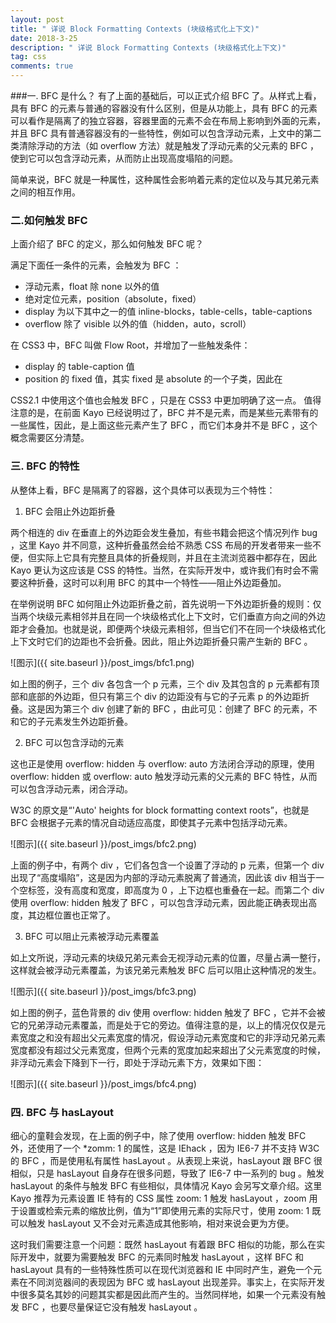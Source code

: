 ```yaml
---
layout: post
title: " 详说 Block Formatting Contexts (块级格式化上下文)"
date: 2018-3-25
description: " 详说 Block Formatting Contexts (块级格式化上下文)"
tag: css
comments: true
---
```


###一. BFC 是什么？
有了上面的基础后，可以正式介绍 BFC 了。从样式上看，具有 BFC 的元素与普通的容器没有什么区别，但是从功能上，具有 BFC 的元素可以看作是隔离了的独立容器，容器里面的元素不会在布局上影响到外面的元素，并且 BFC 具有普通容器没有的一些特性，例如可以包含浮动元素，上文中的第二类清除浮动的方法（如 overflow 方法）就是触发了浮动元素的父元素的 BFC ，使到它可以包含浮动元素，从而防止出现高度塌陷的问题。

简单来说，BFC 就是一种属性，这种属性会影响着元素的定位以及与其兄弟元素之间的相互作用。

### 二.如何触发 BFC
上面介绍了 BFC 的定义，那么如何触发 BFC 呢？

满足下面任一条件的元素，会触发为 BFC ：

- 浮动元素，float 除 none 以外的值
- 绝对定位元素，position（absolute，fixed）
- display 为以下其中之一的值 inline-blocks，table-cells，table-captions
- overflow 除了 visible 以外的值（hidden，auto，scroll）

在 CSS3 中，BFC 叫做 Flow Root，并增加了一些触发条件：

- display 的 table-caption 值
- position 的 fixed 值，其实 fixed 是 absolute 的一个子类，因此在 

CSS2.1 中使用这个值也会触发 BFC ，只是在 CSS3 中更加明确了这一点。
值得注意的是，在前面 Kayo 已经说明过了，BFC 并不是元素，而是某些元素带有的一些属性，因此，是上面这些元素产生了 BFC ，而它们本身并不是 BFC ，这个概念需要区分清楚。

### 三. BFC 的特性
从整体上看，BFC 是隔离了的容器，这个具体可以表现为三个特性：

1. BFC 会阻止外边距折叠

两个相连的 div 在垂直上的外边距会发生叠加，有些书籍会把这个情况列作 bug ，这里 Kayo 并不同意，这种折叠虽然会给不熟悉 CSS 布局的开发者带来一些不便，但实际上它具有完整且具体的折叠规则，并且在主流浏览器中都存在，因此 Kayo 更认为这应该是 CSS 的特性。当然，在实际开发中，或许我们有时会不需要这种折叠，这时可以利用 BFC 的其中一个特性——阻止外边距叠加。

在举例说明 BFC 如何阻止外边距折叠之前，首先说明一下外边距折叠的规则：仅当两个块级元素相邻并且在同一个块级格式化上下文时，它们垂直方向之间的外边距才会叠加。也就是说，即便两个块级元素相邻，但当它们不在同一个块级格式化上下文时它们的边距也不会折叠。因此，阻止外边距折叠只需产生新的 BFC 。

![图示]({{ site.baseurl }}/post_imgs/bfc1.png)

如上图的例子，三个 div 各包含一个 p 元素，三个 div 及其包含的 p 元素都有顶部和底部的外边距，但只有第三个 div 的边距没有与它的子元素 p 的外边距折叠。这是因为第三个 div 创建了新的 BFC ，由此可见：创建了 BFC 的元素，不和它的子元素发生外边距折叠。

2. BFC 可以包含浮动的元素

这也正是使用 overflow: hidden 与 overflow: auto 方法闭合浮动的原理，使用 overflow: hidden 或 overflow: auto 触发浮动元素的父元素的 BFC 特性，从而可以包含浮动元素，闭合浮动。

W3C 的原文是“'Auto' heights for block formatting context roots”，也就是 BFC 会根据子元素的情况自动适应高度，即使其子元素中包括浮动元素。

![图示]({{ site.baseurl }}/post_imgs/bfc2.png)

上面的例子中，有两个 div ，它们各包含一个设置了浮动的 p 元素，但第一个 div 出现了“高度塌陷”，这是因为内部的浮动元素脱离了普通流，因此该 div 相当于一个空标签，没有高度和宽度，即高度为 0 ，上下边框也重叠在一起。而第二个 div 使用 overflow: hidden 触发了 BFC ，可以包含浮动元素，因此能正确表现出高度，其边框位置也正常了。

3. BFC 可以阻止元素被浮动元素覆盖

如上文所说，浮动元素的块级兄弟元素会无视浮动元素的位置，尽量占满一整行，这样就会被浮动元素覆盖，为该兄弟元素触发 BFC 后可以阻止这种情况的发生。

![图示]({{ site.baseurl }}/post_imgs/bfc3.png)

如上图的例子，蓝色背景的 div 使用 overflow: hidden 触发了 BFC ，它并不会被它的兄弟浮动元素覆盖，而是处于它的旁边。值得注意的是，以上的情况仅仅是元素宽度之和没有超出父元素宽度的情况，假设浮动元素宽度和它的非浮动兄弟元素宽度都没有超过父元素宽度，但两个元素的宽度加起来超出了父元素宽度的时候，非浮动元素会下降到下一行，即处于浮动元素下方，效果如下图：

![图示]({{ site.baseurl }}/post_imgs/bfc4.png)

### 四. BFC 与 hasLayout

细心的童鞋会发现，在上面的例子中，除了使用 overflow: hidden 触发 BFC 外，还使用了一个 *zomm: 1 的属性，这是 IEhack ，因为 IE6-7 并不支持 W3C 的 BFC ，而是使用私有属性 hasLayout 。从表现上来说，hasLayout 跟 BFC 很相似，只是 hasLayout 自身存在很多问题，导致了 IE6-7 中一系列的 bug 。触发 hasLayout 的条件与触发 BFC 有些相似，具体情况 Kayo 会另写文章介绍。这里 Kayo 推荐为元素设置 IE 特有的 CSS 属性 zoom: 1 触发 hasLayout ，zoom 用于设置或检索元素的缩放比例，值为“1”即使用元素的实际尺寸，使用 zoom: 1 既可以触发 hasLayout 又不会对元素造成其他影响，相对来说会更为方便。

这时我们需要注意一个问题：既然 hasLayout 有着跟 BFC 相似的功能，那么在实际开发中，就要为需要触发 BFC 的元素同时触发 hasLayout ，这样 BFC 和 hasLayout 具有的一些特殊性质可以在现代浏览器和 IE 中同时产生，避免一个元素在不同浏览器间的表现因为 BFC 或 hasLayout 出现差异。事实上，在实际开发中很多莫名其妙的问题其实都是因此而产生的。当然同样地，如果一个元素没有触发 BFC ，也要尽量保证它没有触发 hasLayout 。